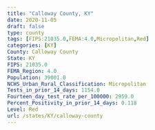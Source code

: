 ```yaml
---
title: "Calloway County, KY"
date: 2020-11-05
draft: false
type: county
tags: [FIPS:21035.0,FEMA:4.0,Micropolitan,Red]
categories: [KY]
County: Calloway County
State: KY
FIPS: 21035.0
FEMA_Region: 4.0
Population: 39001.0
NCHS_Urban_Rural_Classification: Micropolitan
Tests_in_prior_14_days: 1154.0
Fourteen_day_test_rate_per_100000: 2959.0
Percent_Positivity_in_prior_14_days: 0.118
Level: Red
url: /states/KY/calloway-county
---
```



